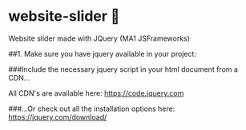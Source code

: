 # website-slider 🍔
Website slider made with JQuery (MA1 JSFrameworks)

##1. Make sure you have jquery available in your project: 

###Include the necessary jquery script in your html document from a CDN...

<script   src="https://code.jquery.com/jquery-3.3.1.min.js"   
          integrity="sha256-FgpCb/KJQlLNfOu91ta32o/NMZxltwRo8QtmkMRdAu8="   
          crossorigin="anonymous">
</script>

All CDN's are available here:
https://code.jquery.com

###...Or check out all the installation options here: 
https://jquery.com/download/
